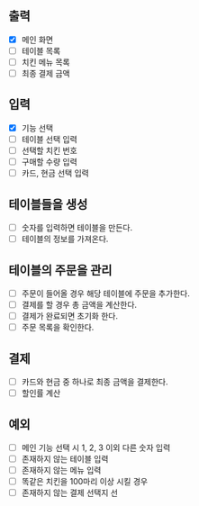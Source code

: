 ## 출력

- [x] 메인 화면
- [ ] 테이블 목록
- [ ] 치킨 메뉴 목록
- [ ] 최종 결제 금액

## 입력

- [x] 기능 선택
- [ ] 테이블 선택 입력
- [ ] 선택할 치킨 번호
- [ ] 구매할 수량 입력
- [ ] 카드, 현금 선택 입력

## 테이블들을 생성

- [ ] 숫자를 입력하면 테이블을 만든다.
- [ ] 테이블의 정보를 가져온다.

## 테이블의 주문을 관리

- [ ] 주문이 들어올 경우 해당 테이블에 주문을 추가한다.
- [ ] 결제를 할 경우 총 금액을 계산한다.
- [ ] 결제가 완료되면 초기화 한다.
- [ ] 주문 목록을 확인한다.

## 결제

- [ ] 카드와 현금 중 하나로 최종 금액을 결제한다.
- [ ] 할인률 계산

## 예외
- [ ] 메인 기능 선택 시 1, 2, 3 이외 다른 숫자 입력
- [ ] 존재하지 않는 테이블 입력
- [ ] 존재하지 않는 메뉴 입력
- [ ] 똑같은 치킨을 100마리 이상 시킬 경우
- [ ] 존재하지 않는 결제 선택지 선